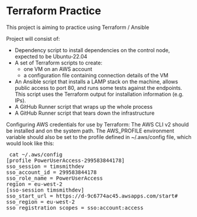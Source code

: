 # Terraform Practice

This project is aiming to practice using Terraform / Ansible

Project will consist of:

* Dependency script to install dependencies on the control node, expected to be Ubuntu-22.04
* A set of Terraform scripts to create:
    * one VM on an AWS account
    * a configuration file containing connection details of the VM
* An Ansible script that installs a LAMP stack on the machine, allows public access to port 80, and runs some tests against the endpoints. This script uses the Terraform output for installation information (e.g. IPs).
* A GitHub Runner script that wraps up the whole process
* A GitHub Runner script that tears down the infrastructure

Configuring AWS credentials for use by Terraform:
The AWS CLI v2 should be installed and on the system path. The AWS_PROFILE environment variable should also be set to the profile defined in ~/.aws/config file, which would look like this:

<pre>
 cat ~/.aws/config
[profile PowerUserAccess-299583844178]
sso_session = timsmithdev
sso_account_id = 299583844178
sso_role_name = PowerUserAccess
region = eu-west-2
[sso-session timsmithdev]
sso_start_url = https://d-9c6774ac45.awsapps.com/start#
sso_region = eu-west-2
sso_registration_scopes = sso:account:access
</pre>